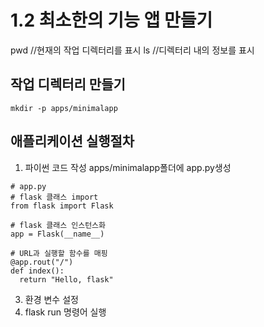 # 1.2 최소한의 기능 앱 만들기

pwd //현재의 작업 디렉터리를 표시
ls //디렉터리 내의 정보를 표시

## 작업 디렉터리 만들기
```
mkdir -p apps/minimalapp
```
## 애플리케이션 실행절차
1. 파이썬 코드 작성
apps/minimalapp폴더에 app.py생성
```
# app.py
# flask 클래스 import
from flask import Flask

# flask 클래스 인스턴스화
app = Flask(__name__)

# URL과 실행할 함수를 매핑
@app.rout("/")
def index():
  return "Hello, flask"
```
3. 환경 변수 설정
4. flask run 명령어 실행
